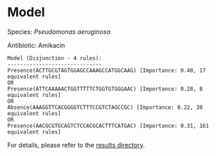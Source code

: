 
# Model

Species: *Pseudomonas aeruginosa*

Antibiotic: Amikacin

```
Model (Disjunction - 4 rules):
------------------------------
Presence(ACTTGCGTAGTGGAGCCAAAGCCATGGCAAG) [Importance: 0.40, 17 equivalent rules]
OR
Presence(ATTCAAAAACTGGTTTTTCTGGTGTGGGAAC) [Importance: 0.28, 8 equivalent rules]
OR
Absence(AAAGGTTCACGGGGTCTTTCCGTCTAGCCGC) [Importance: 0.22, 30 equivalent rules]
OR
Presence(AACGCGTGCAGTCTCCACGCACTTTCATGAC) [Importance: 0.31, 161 equivalent rules]

```

For details, please refer to the [results directory](../../../../../results/scm_b/pseudomonas%20aeruginosa/amikacin/repeat_8/).

